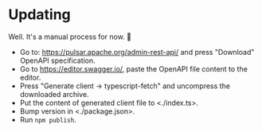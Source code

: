 # Updating

Well. It's a manual process for now. 🙂

- Go to: <https://pulsar.apache.org/admin-rest-api/> and press "Download" OpenAPI specification.
- Go to <https://editor.swagger.io/>, paste the OpenAPI file content to the editor. 
- Press "Generate client -> typescript-fetch" and uncompress the downloaded archive.
- Put the content of generated client file to <./index.ts>.
- Bump version in <./package.json>.
- Run `npm publish`.
